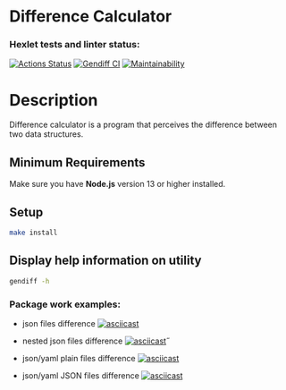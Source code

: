 # Difference Calculator


### Hexlet tests and linter status:
[![Actions Status](https://github.com/super-gr0ver/frontend-project-46/workflows/hexlet-check/badge.svg)](https://github.com/super-gr0ver/frontend-project-46/actions)
[![Gendiff CI](https://github.com/super-gr0ver/frontend-project-46/actions/workflows/gendiff-check.yml/badge.svg)](https://github.com/super-gr0ver/frontend-project-46/actions/workflows/gendiff-check.yml)
[![Maintainability](https://api.codeclimate.com/v1/badges/cd817f57a2d8f740a631/maintainability)](https://codeclimate.com/github/super-gr0ver/frontend-project-46/maintainability)

# Description

Difference calculator is a program that perceives the difference between two data structures.

## Minimum Requirements

Make sure you have **Node.js** version 13 or higher installed.

## Setup

```bash
make install 
```

## Display help information on utility

```bash
gendiff -h
```

### Package work examples:
* json files difference
[![asciicast](https://asciinema.org/a/5B9sBQYLBcKf2rHU4D9bZv4Qy.svg)](https://asciinema.org/a/5B9sBQYLBcKf2rHU4D9bZv4Qy)

* nested json files difference
[![asciicast](https://asciinema.org/a/Z9y1amScuUNIucanxcEHGIMgG.svg)](https://asciinema.org/a/Z9y1amScuUNIucanxcEHGIMgG)˝

* json/yaml plain files difference
[![asciicast](https://asciinema.org/a/JdpqvR9TUEWEGsZO99f5WUit9.svg)](https://asciinema.org/a/JdpqvR9TUEWEGsZO99f5WUit9)

* json/yaml JSON files difference
[![asciicast](https://asciinema.org/a/7FdMvyEq0hElGx6207rd8c05M.svg)](https://asciinema.org/a/7FdMvyEq0hElGx6207rd8c05M)